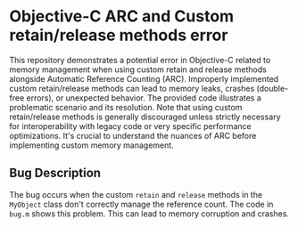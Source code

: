 # Objective-C ARC and Custom retain/release methods error
This repository demonstrates a potential error in Objective-C related to memory management when using custom retain and release methods alongside Automatic Reference Counting (ARC).  Improperly implemented custom retain/release methods can lead to memory leaks, crashes (double-free errors), or unexpected behavior. The provided code illustrates a problematic scenario and its resolution.  Note that using custom retain/release methods is generally discouraged unless strictly necessary for interoperability with legacy code or very specific performance optimizations. It's crucial to understand the nuances of ARC before implementing custom memory management. 

## Bug Description
The bug occurs when the custom `retain` and `release` methods in the `MyObject` class don't correctly manage the reference count.  The code in `bug.m` shows this problem. This can lead to memory corruption and crashes. 